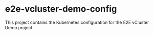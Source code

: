 # e2e-vcluster-demo-config

This project contains the Kubernetes configuration for the E2E vCluster Demo project.